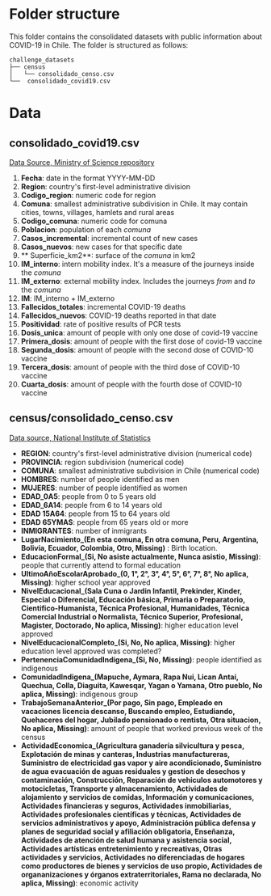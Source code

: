 # Folder structure

This folder contains the consolidated datasets with public information about COVID-19 in Chile. 
The folder is structured as follows:

```
challenge_datasets
├── census
│   └── consolidado_censo.csv
└──  consolidado_covid19.csv
```

# Data
## consolidado_covid19.csv

[Data Source, Ministry of Science repository](https://github.com/MinCiencia/Datos-COVID19)

1. **Fecha**: date in the format YYYY-MM-DD
2. **Region**: country's first-level administrative division
3. **Codigo_region**: numeric code for region
4. **Comuna**: smallest administrative subdivision in Chile. It may contain cities, towns, villages, hamlets and rural areas
5. **Codigo_comuna**: numeric code for comuna
6. **Poblacion**: population of each *comuna*
7. **Casos_incremental**: incremental count of new cases
8. **Casos_nuevos**: new cases for that specific date
9. ** Superficie_km2**: surface of the *comuna* in km2
10. **IM_interno**:  intern mobility index. It's a measure of the journeys inside the *comuna*
11. **IM_externo**: external mobility index. Includes the journeys *from* and *to* the *comuna*
12. **IM**: IM_interno + IM_externo
13. **Fallecidos_totales**: incremental COVID-19 deaths
14. **Fallecidos_nuevos**: COVID-19 deaths reported in that date
15. **Positividad**: rate of positive results of PCR tests
16. **Dosis_unica**: amount of people with only one dose of covid-19 vaccine
17. **Primera_dosis**: amount of people with the first dose of covid-19 vaccine
18. **Segunda_dosis**: amount of people with the second dose of COVID-10 vaccine
19. **Tercera_dosis**: amount of people with the third dose of COVID-10 vaccine
20. **Cuarta_dosis**: amount of people with the fourth dose of COVID-10 vaccine

## census/consolidado_censo.csv

[Data source, National Institute of Statistics](https://www.ine.cl/estadisticas/sociales/censos-de-poblacion-y-vivienda/censo-de-poblacion-y-vivienda)

- **REGION**:  country's first-level administrative division (numerical code)
- **PROVINCIA**: region subdivision (numerical code)
- **COMUNA**: smallest administrative subdivision in Chile (numerical code)
- **HOMBRES**: number of people identified as men
- **MUJERES**: number of people identified as women
- **EDAD_0A5**: people from 0 to 5 years old
- **EDAD_6A14**: people from 6 to 14 years old
- **EDAD 15A64**: people from 15 to 64 years old
- **EDAD 65YMAS**: people from 65 years old or more
- **INMIGRANTES**: number of inmigrants
- **LugarNacimiento_(En esta comuna, En otra comuna, Peru, Argentina, Bolivia, Ecuador, Colombia, Otro, Missing)** : Birth location. 
- **EducacionFormal_(Si, No asiste actualmente, Nunca asistio, Missing)**: people that currently attend to formal education
- **UltimoAñoEscolarAprobado_(0, 1°, 2°, 3°, 4°, 5°, 6°, 7°, 8°, No aplica, Missing)**: higher school year approved
- **NivelEducacional_(Sala Cuna o Jardin Infantil, Prekinder, Kinder, Especial o Diferencial, Educación básica, 
                      Primaria o Preparatorio, Cientifico-Humanista, Técnica Profesional, Humanidades, 
                      Técnica Comercial Industrial o Normalista, Técnico Superior, Profesional, Magister, 
                      Doctorado, No aplica, Missing)**: higher education level approved
- **NivelEducacionalCompleto_(Si, No, No aplica, Missing)**: higher education level approved was completed?
- **PertenenciaComunidadIndigena_(Si, No, Missing)**: people identified as indigenous
- **ComunidadIndigena_(Mapuche, 
                       Aymara, Rapa Nui, Lican Antai, Quechua, Colla, Diaguita, Kawesqar, 
                       Yagan o Yamana, Otro pueblo, No aplica, Missing)**: indigenous group
- **TrabajoSemanaAnterior_(Por pago, Sin pago, Empleado en vacaciones licencia descanso, Buscando empleo, 
                       Estudiando, Quehaceres del hogar, Jubilado pensionado o rentista, Otra situacion, 
                       No aplica, Missing)**: amount of people that worked previous week of the census
- **ActividadEconomica_(Agricultura ganadería silvicultura y pesca, Explotación de minas y canteras, Industrias manufactureras, 
                        Suministro de electricidad gas vapor y aire acondicionado, 
                        Suministro de agua evacuación de aguas residuales y gestion de desechos y contaminación, Construcción, 
                        Reparación de vehiculos automotores y motocicletas, Transporte y almacenamiento, 
                        Actividades de alojamiento y servicios de comidas, Información y comunicaciones, Actividades financieras y seguros, 
                        Actividades inmobiliarias, Actividades profesionales científicas y técnicas, Actividades de servicios administrativos y apoyo,
                        Administración pública defensa y planes de seguridad social y afiliación obligatoria, Enseñanza, 
                        Actividades de atención de salud humana y asistencia social, Actividades artísticas entretenimiento y recreativas, 
                        Otras actividades y servicios, Actividades no diferenciadas de hogares como productores de bienes y servicios de uso propio,
                        Actividades de organanizaciones y órganos extraterritoriales, Rama no declarada, No aplica, Missing)**: economic activity
